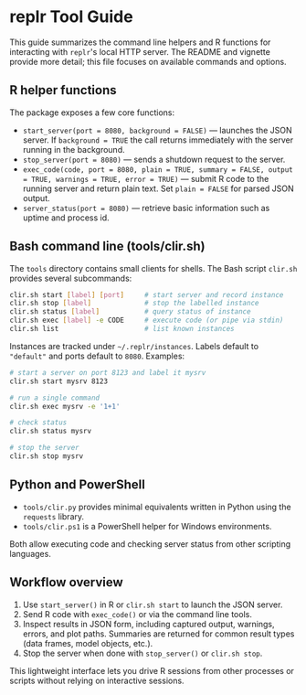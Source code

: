 # replr Tool Guide

This guide summarizes the command line helpers and R functions for interacting with
`replr`'s local HTTP server. The README and vignette provide more detail;
this file focuses on available commands and options.

## R helper functions

The package exposes a few core functions:

- `start_server(port = 8080, background = FALSE)` — launches the JSON server. If
  `background = TRUE` the call returns immediately with the server running in
  the background.
- `stop_server(port = 8080)` — sends a shutdown request to the server.
- `exec_code(code, port = 8080, plain = TRUE, summary = FALSE, output = TRUE,
  warnings = TRUE, error = TRUE)` — submit R code to the running server and
  return plain text. Set `plain = FALSE` for parsed JSON output.
- `server_status(port = 8080)` — retrieve basic information such as uptime and
  process id.

## Bash command line (tools/clir.sh)

The `tools` directory contains small clients for shells. The Bash script
`clir.sh` provides several subcommands:

```bash
clir.sh start [label] [port]     # start server and record instance
clir.sh stop [label]             # stop the labelled instance
clir.sh status [label]           # query status of instance
clir.sh exec [label] -e CODE     # execute code (or pipe via stdin)
clir.sh list                     # list known instances
```

Instances are tracked under `~/.replr/instances`. Labels default to
`"default"` and ports default to `8080`. Examples:

```bash
# start a server on port 8123 and label it mysrv
clir.sh start mysrv 8123

# run a single command
clir.sh exec mysrv -e '1+1'

# check status
clir.sh status mysrv

# stop the server
clir.sh stop mysrv
```

## Python and PowerShell

- `tools/clir.py` provides minimal equivalents written in Python using the
  `requests` library.
- `tools/clir.ps1` is a PowerShell helper for Windows environments.

Both allow executing code and checking server status from other scripting
languages.

## Workflow overview

1. Use `start_server()` in R or `clir.sh start` to launch the JSON server.
2. Send R code with `exec_code()` or via the command line tools.
3. Inspect results in JSON form, including captured output, warnings, errors,
   and plot paths. Summaries are returned for common result types
   (data frames, model objects, etc.).
4. Stop the server when done with `stop_server()` or `clir.sh stop`.

This lightweight interface lets you drive R sessions from other processes or
scripts without relying on interactive sessions.
